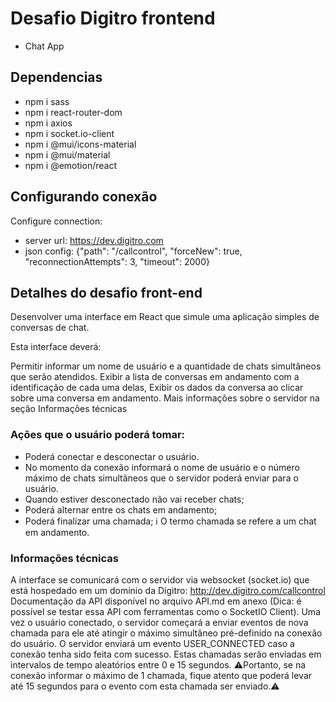 # Desafio Digitro frontend

- Chat App

## Dependencias
- npm i sass
- npm i react-router-dom
- npm i axios
- npm i socket.io-client
- npm i @mui/icons-material
- npm i @mui/material
- npm i @emotion/react

## Configurando conexão
Configure connection:
- server url: https://dev.digitro.com
- json config: {"path": "/callcontrol", "forceNew": true, "reconnectionAttempts": 3, "timeout": 2000}

## Detalhes do desafio front-end

Desenvolver uma interface em React que simule uma aplicação simples de conversas de chat.

Esta interface deverá:

Permitir informar um nome de usuário e a quantidade de chats simultâneos que serão atendidos.
Exibir a lista de conversas em andamento com a identificação de cada uma delas,
Exibir os dados da conversa ao clicar sobre uma conversa em andamento.
Mais informações sobre o servidor na seção Informações técnicas

### Ações que o usuário poderá tomar:
- Poderá conectar e desconectar o usuário.
- No momento da conexão informará o nome de usuário e o número máximo de chats simultâneos que o servidor poderá enviar para o usuário.
- Quando estiver desconectado não vai receber chats;
- Poderá alternar entre os chats em andamento;
- Poderá finalizar uma chamada;
ℹ O termo chamada se refere a um chat em andamento.

### Informações técnicas
A interface se comunicará com o servidor via websocket (socket.io) que está hospedado em um domínio da Dígitro: http://dev.digitro.com/callcontrol
Documentação da API disponível no arquivo API.md em anexo (Dica: é possível se testar essa API com ferramentas como o SocketIO Client).
Uma vez o usuário conectado, o servidor começará a enviar eventos de nova chamada para ele até atingir o máximo simultâneo pré-definido na conexão do usuário.
O servidor enviará um evento USER_CONNECTED caso a conexão tenha sido feita com sucesso.
Estas chamadas serão enviadas em intervalos de tempo aleatórios entre 0 e 15 segundos. ⚠Portanto, se na conexão informar o máximo de 1 chamada, fique atento que poderá levar até 15 segundos para o evento com esta chamada ser enviado.⚠
